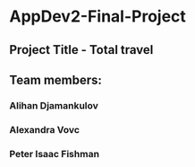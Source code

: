 # AppDev2-Final-Project

## Project Title - Total travel

## Team members:
### Alihan Djamankulov
### Alexandra Vovc
### Peter Isaac Fishman
